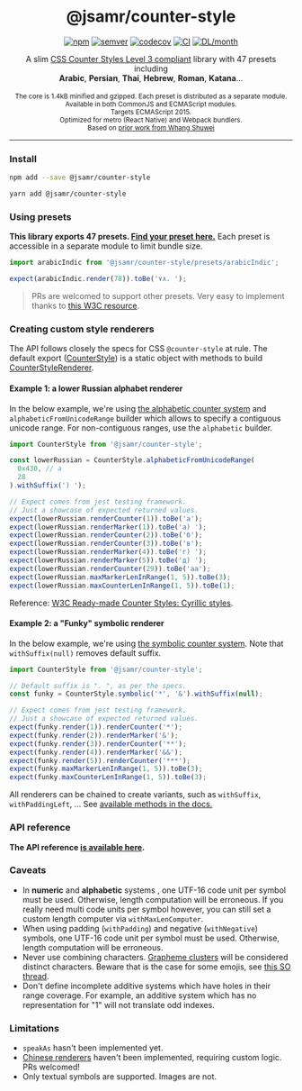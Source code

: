 <h1 align="center">@jsamr/counter-style</h1>

<p align="center">
  <a href="https://www.npmjs.com/package/@jsamr/counter-style"
    ><img
      src="https://img.shields.io/npm/v/@jsamr/counter-style"
      alt="npm"
  /></a>
  <a href="https://semver.org/spec/v2.0.0.html"
    ><img
      src="https://img.shields.io/badge/semver-2.0.0-e10079.svg"
      alt="semver"
  /></a>
  <a href="https://codecov.io/gh/jsamr/react-native-li?flag=counter-style"
    ><img
      src="https://codecov.io/gh/jsamr/react-native-li/branch/master/graph/badge.svg?flag=counter-style"
      alt="codecov"
  /></a>
  <a
    href="https://github.com/jsamr/react-native-li/actions?query=branch%3Amaster+workflow%3Acounter-style"
    ><img
      src="https://github.com/jsamr/react-native-li/workflows/counter-style/badge.svg?branch=master"
      alt="CI"
  /></a>
  <a href="https://www.npmjs.com/package/@jsamr/counter-style">
    <img
      src="https://img.shields.io/npm/dm/@jsamr/counter-style.svg"
      alt="DL/month"
    />
  </a>
</p>

<p align="center">
  A slim <a href="https://drafts.csswg.org/css-counter-styles-3">CSS Counter Styles Level 3 compliant</a> library with 47 presets including<br> <b>Arabic</b>, <b>Persian</b>, <b>Thai</b>, <b>Hebrew</b>, <b>Roman</b>, <b>Katana</b>...<br><br>
  <sup>The core is 1.4kB minified and gzipped. Each preset is distributed as a separate module.<br>
  Available in both CommonJS and ECMAScript modules. <br>
  Targets ECMAScript 2015.<br>
  Optimized for metro (React Native) and Webpack bundlers.<br>
  Based on <a href="https://github.com/beanandbean/counter-style">prior work from Whang Shuwei</a>
  </sup>
</p>

<hr/>

### Install

```sh
npm add --save @jsamr/counter-style
```

```sh
yarn add @jsamr/counter-style
```

### Using presets

**This library exports 47 presets. [Find your preset here.](./src/presets)** Each preset is accessible in a separate module to limit bundle size.

```js
import arabicIndic from '@jsamr/counter-style/presets/arabicIndic';

expect(arabicIndic.render(78)).toBe('٧٨. ');
```

> PRs are welcomed to support other presets. Very easy to implement thanks to [this W3C resource](https://www.w3.org/TR/predefined-counter-styles/).

### Creating custom style renderers

The API follows closely the specs for CSS `@counter-style` at rule. The default export ([CounterStyle](./docs/counter-style.counterstyle.md)) is a static object with methods to build [CounterStyleRenderer](./docs/counter-style.counterstylerenderer.md).

#### Example 1: a lower Russian alphabet renderer

In the
below example, we're using [the alphabetic counter system](https://www.w3.org/TR/css-counter-styles-3/#alphabetic-system) and `alphabeticFromUnicodeRange` builder which allows to specify a contiguous unicode range. For non-contiguous ranges, use the `alphabetic` builder.

```js
import CounterStyle from '@jsamr/counter-style';

const lowerRussian = CounterStyle.alphabeticFromUnicodeRange(
  0x430, // а
  28
).withSuffix(') ');

// Expect comes from jest testing framework.
// Just a showcase of expected returned values.
expect(lowerRussian.renderCounter(1)).toBe('а');
expect(lowerRussian.renderMarker(1)).toBe('а) ');
expect(lowerRussian.renderCounter(2)).toBe('б');
expect(lowerRussian.renderCounter(3)).toBe('в');
expect(lowerRussian.renderMarker(4)).toBe('г) ');
expect(lowerRussian.renderMarker(5)).toBe('д) ');
expect(lowerRussian.renderCounter(29)).toBe('аа');
expect(lowerRussian.maxMarkerLenInRange(1, 5)).toBe(3);
expect(lowerRussian.maxCounterLenInRange(1, 5)).toBe(1);
```
Reference: [W3C Ready-made Counter Styles: Cyrillic styles](https://www.w3.org/TR/predefined-counter-styles/#cyrillic-styles).
#### Example 2: a "Funky" symbolic renderer

In the
below example, we're using [the symbolic counter system](https://www.w3.org/TR/css-counter-styles-3/#symbolic-system).
Note that `withSuffix(null)` removes default suffix.

```js
import CounterStyle from '@jsamr/counter-style';

// Default suffix is ". ", as per the specs.
const funky = CounterStyle.symbolic('*', '&').withSuffix(null);

// Expect comes from jest testing framework.
// Just a showcase of expected returned values.
expect(funky.render(1)).renderCounter('*');
expect(funky.render(2)).renderMarker('&');
expect(funky.render(3)).renderCounter('**');
expect(funky.render(4)).renderMarker('&&');
expect(funky.render(5)).renderCounter('***');
expect(funky.maxMarkerLenInRange(1, 5)).toBe(3);
expect(funky.maxCounterLenInRange(1, 5)).toBe(3);
```

All renderers can be chained to create variants, such as `withSuffix`,
`withPaddingLeft`, ... See [available methods in the docs.](./docs/counter-style.counterstylerenderer.md)

### API reference

**The API reference [is available here](./docs/counter-style.md).**

### Caveats

- In **numeric** and **alphabetic** systems , one UTF-16 code unit per symbol
  must be used. Otherwise, length computation will be erroneous. If you really
  need multi code units per symbol however, you can still set a custom length
  computer via `withMaxLenComputer`.
- When using padding (`withPadding`) and negative (`withNegative`) symbols, one
  UTF-16 code unit per symbol must be used. Otherwise, length computation will
  be erroneous.
- Never use combining characters. [Grapheme
  clusters](https://www.w3.org/TR/css-text-3/#grapheme-cluster) will be
  considered distinct characters. Beware that is the case for some emojis, see
  [this SO thread](https://stackoverflow.com/q/54369513/2779871).
- Don't define incomplete additive systems which have holes in their range
  coverage. For example, an additive system which has no representation for "1"
  will not translate odd indexes.

### Limitations

- `speakAs` hasn't been implemented yet.
- [Chinese renderers](https://www.w3.org/TR/css-counter-styles-3/#limited-chinese)
  haven't been implemented, requiring custom logic. PRs welcomed!
- Only textual symbols are supported. Images are not.

